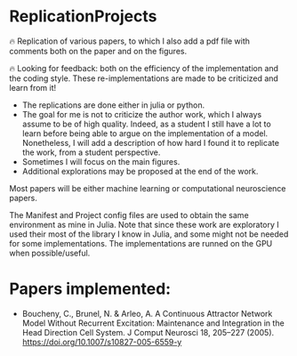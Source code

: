 # ReplicationProjects

:fire: Replication of various papers, to which I also add a pdf file with comments both on the paper and on the figures. 

:fire: Looking for feedback: both on the efficiency of the implementation and the coding style. These re-implementations are made to be criticized and learn from it!

- The replications are done either in julia or python. 
- The goal for me is not to criticize the author work, which I always assume to be of high quality. Indeed, as a student I still have a lot to learn before being able to argue on the implementation of a model. Nonetheless, I will add a description of how hard I found it to replicate the work, from a student perspective.
- Sometimes I will focus on the main figures.
- Additional explorations may be proposed at the end of the work.

Most papers will be either machine learning or computational neuroscience papers.

The Manifest and Project config files are used to obtain the same environment as mine in Julia. Note that since these work are exploratory I used their most of the library I know in Julia, and some might not be needed for some implementations.
The implementations are runned on the GPU when possible/useful.

# Papers implemented:
- Boucheny, C., Brunel, N. & Arleo, A. A Continuous Attractor Network Model Without Recurrent Excitation: Maintenance and Integration in the Head Direction Cell System. J Comput Neurosci 18, 205–227 (2005). https://doi.org/10.1007/s10827-005-6559-y
